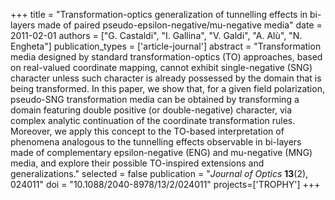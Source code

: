 +++
title = "Transformation-optics generalization of tunnelling effects in bi-layers made of paired pseudo-epsilon-negative/mu-negative media"
date = 2011-02-01
authors = ["G. Castaldi", "I. Gallina", "V. Galdi", "A. Alù", "N. Engheta"]
publication_types = ['article-journal']
abstract = "Transformation media designed by standard transformation-optics (TO) approaches, based on real-valued coordinate mapping, cannot exhibit single-negative (SNG) character unless such character is already possessed by the domain that is being transformed. In this paper, we show that, for a given field polarization, pseudo-SNG transformation media can be obtained by transforming a domain featuring double positive (or double-negative) character, via complex analytic continuation of the coordinate transformation rules. Moreover, we apply this concept to the TO-based interpretation of phenomena analogous to the tunnelling effects observable in bi-layers made of complementary epsilon-negative (ENG) and mu-negative (MNG) media, and explore their possible TO-inspired extensions and generalizations."
selected = false
publication = "*Journal of Optics* **13**(2), 024011"
doi = "10.1088/2040-8978/13/2/024011"
projects=['TROPHY']
+++
